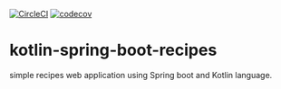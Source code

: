 [![CircleCI](https://circleci.com/gh/Bairei/kotlin-spring-boot-recipes/tree/mongodb.svg?style=svg)](https://circleci.com/gh/Bairei/kotlin-spring-boot-recipes/tree/mongodb)
[![codecov](https://codecov.io/gh/Bairei/kotlin-spring-boot-recipes/branch/master/graph/badge.svg)](https://codecov.io/gh/Bairei/kotlin-spring-boot-recipes)


# kotlin-spring-boot-recipes

simple recipes web application using Spring boot and Kotlin language.

